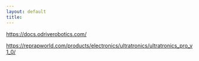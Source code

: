 ```yaml
---
layout: default
title: 
---
```


https://docs.odriverobotics.com/

https://reprapworld.com/products/electronics/ultratronics/ultratronics_pro_v1_0/